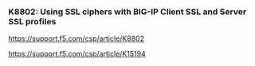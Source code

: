 ### K8802: Using SSL ciphers with BIG-IP Client SSL and Server SSL profiles
https://support.f5.com/csp/article/K8802

https://support.f5.com/csp/article/K15194